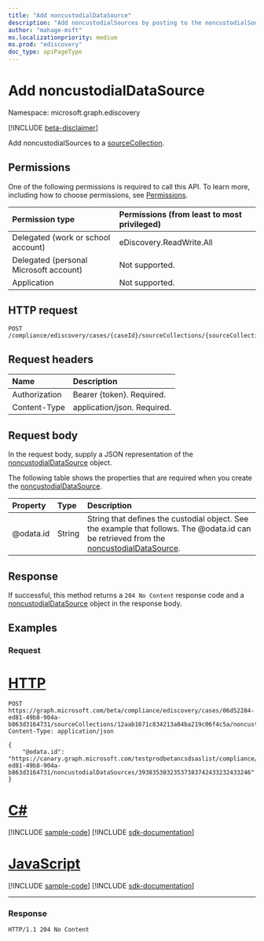 ```yaml
---
title: "Add noncustodialDataSource"
description: "Add noncustodialSources by posting to the noncustodialSources collection."
author: "mahage-msft"
ms.localizationpriority: medium
ms.prod: "ediscovery"
doc_type: apiPageType
---
```


# Add noncustodialDataSource

Namespace: microsoft.graph.ediscovery

[!INCLUDE [beta-disclaimer](../../includes/beta-disclaimer.md)]

Add noncustodialSources to a [sourceCollection](../api/ediscovery-sourcecollection-get.md).

## Permissions

One of the following permissions is required to call this API. To learn more, including how to choose permissions, see [Permissions](/graph/permissions-reference).

|Permission type|Permissions (from least to most privileged)|
|:---|:---|
|Delegated (work or school account)|eDiscovery.ReadWrite.All|
|Delegated (personal Microsoft account)|Not supported.|
|Application|Not supported.|

## HTTP request

<!-- {
  "blockType": "ignored"
}
-->

``` http
POST /compliance/ediscovery/cases/{caseId}/sourceCollections/{sourceCollectionId}/noncustodialSources/$ref
```

## Request headers

|Name|Description|
|:---|:---|
|Authorization|Bearer {token}. Required.|
|Content-Type|application/json. Required.|

## Request body

In the request body, supply a JSON representation of the [noncustodialDataSource](../resources/ediscovery-noncustodialdatasource.md) object.

The following table shows the properties that are required when you create the [noncustodialDataSource](../resources/ediscovery-noncustodialdatasource.md).

|Property|Type|Description|
|:---|:---|:---|
|@odata.id|String|String that defines the custodial object. See the example that follows.  The @odata.id can be retrieved from the [noncustodialDataSource](../resources/ediscovery-noncustodialdatasource.md).|

## Response

If successful, this method returns a `204 No Content` response code and a [noncustodialDataSource](../resources/ediscovery-noncustodialdatasource.md) object in the response body.

## Examples

### Request


# [HTTP](#tab/http)
<!-- {
  "blockType": "request",
  "name": "create_noncustodialdatasource_from_"
}
-->

``` http
POST https://graph.microsoft.com/beta/compliance/ediscovery/cases/06d52284-ed81-49b8-904a-b863d3164731/sourceCollections/12aab1671c834213a84ba219c06f4c5a/noncustodialSources/$ref
Content-Type: application/json

{
    "@odata.id": "https://canary.graph.microsoft.com/testprodbetancsdsaslist/compliance/ediscovery/cases/06d52284-ed81-49b8-904a-b863d3164731/noncustodialDataSources/39383530323537383742433232433246"
}
```

# [C#](#tab/csharp)
[!INCLUDE [sample-code](../includes/snippets/csharp/create-noncustodialdatasource-from--csharp-snippets.md)]
[!INCLUDE [sdk-documentation](../includes/snippets/snippets-sdk-documentation-link.md)]

# [JavaScript](#tab/javascript)
[!INCLUDE [sample-code](../includes/snippets/javascript/create-noncustodialdatasource-from--javascript-snippets.md)]
[!INCLUDE [sdk-documentation](../includes/snippets/snippets-sdk-documentation-link.md)]

---

### Response

<!-- {
  "blockType": "response",
  "truncated": true
}
-->

``` http
HTTP/1.1 204 No Content
```
